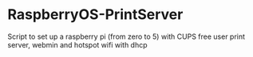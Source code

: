 # RaspberryOS-PrintServer
Script to set up a raspberry pi (from zero to 5) with CUPS free user print server, webmin and hotspot wifi with dhcp
